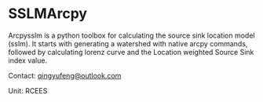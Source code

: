 # SSLMArcpy

Arcpysslm is a python toolbox for calculating the source sink location model (sslm). It starts with generating a watershed with native arcpy commands, followed by calculating lorenz curve and the Location weighted Source Sink index value. 


Contact: qingyufeng@outlook.com

Unit: RCEES


